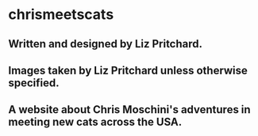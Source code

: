 # chrismeetscats
## Written and designed by Liz Pritchard. 
## Images taken by Liz Pritchard unless otherwise specified.
## A website about Chris Moschini's adventures in meeting new cats across the USA.  